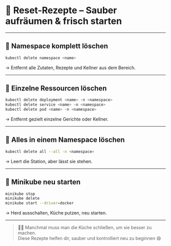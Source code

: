 
[//]: # (reset-rezepte.md)

# 🧹 Reset-Rezepte – Sauber aufräumen & frisch starten

---

## 🔄 Namespace komplett löschen

```bash
kubectl delete namespace <name>
```

→ Entfernt alle Zutaten, Rezepte und Kellner aus dem Bereich.

---

## 🧼 Einzelne Ressourcen löschen

```bash
kubectl delete deployment <name> -n <namespace>
kubectl delete service <name> -n <namespace>
kubectl delete pod <name> -n <namespace>
```

→ Entfernt gezielt einzelne Gerichte oder Kellner.

---

## 🧽 Alles in einem Namespace löschen

```bash
kubectl delete all --all -n <namespace>
```

→ Leert die Station, aber lässt sie stehen.

---

## 🔁 Minikube neu starten

```bash
minikube stop
minikube delete
minikube start --driver=docker
```

→ Herd ausschalten, Küche putzen, neu starten.

---

> 🧑‍🍳 Manchmal muss man die Küche schließen, um sie besser zu machen.  
> Diese Rezepte helfen dir, sauber und kontrolliert neu zu beginnen 😄


